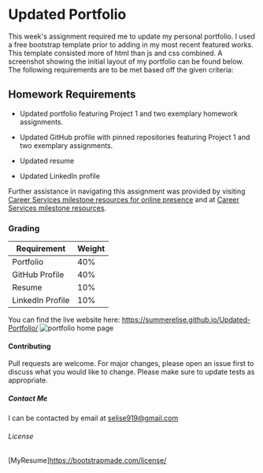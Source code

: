 # Updated Portfolio
This week's assignment required me to update my personal portfolio. I 
used a free bootstrap template prior to adding in my most recent featured works. This template
consisted more of html than js and css combined. A screenshot showing the initial layout of my portfolio can
be found below.
The following requirements are to be met based off the given criteria: 

## Homework Requirements

* Updated portfolio featuring Project 1 and two exemplary homework assignments.

* Updated GitHub profile with pinned repositories featuring Project 1 and two exemplary assignments.

* Updated resume

* Updated LinkedIn profile

Further assistance in navigating this assignment was provided by visiting [Career Services milestone resources for online presence](https://mycareerspot.org/onlinepresence) and at [Career Services milestone resources](https://mycareerspot.org/resume).

### Grading

| Requirement      | Weight |
| ---------------- | ------ |
| Portfolio        | 40%    |
| GitHub Profile   | 40%    |
| Resume           | 10%    |
| LinkedIn Profile | 10%    |

You can find the live website here: https://summerelise.github.io/Updated-Portfolio/
![portfolio home page](https://user-images.githubusercontent.com/80479850/119419246-dac83600-bcc7-11eb-888e-c2048f1b8822.PNG)

#### Contributing
Pull requests are welcome. For major changes, please open an issue first to discuss what you would like to change.
Please make sure to update tests as appropriate.

##### Contact Me
I can be contacted by email at selise919@gmail.com

###### License
[MyResume]https://bootstrapmade.com/license/